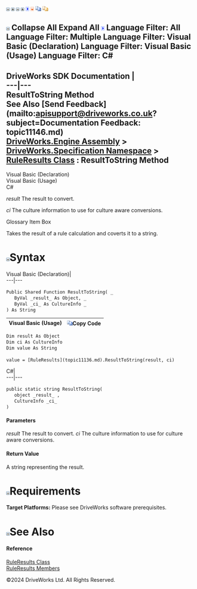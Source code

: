 ![](dotnetimages/collapse.gif) ![](dotnetimages/expand.gif) ![](dotnetimages/collapse.gif) ![](dotnetimages/expand.gif) ![](dotnetimages/drpdown.gif) ![](dotnetimages/drpdown_orange.gif) ![](dotnetimages/copycode.gif) ![](dotnetimages/copycodeHighlight.gif)

![](dotnetimages/collapse.gif) Collapse All Expand All ![](dotnetimages/drpdown.gif) Language Filter: All  Language Filter: Multiple  Language Filter: Visual Basic (Declaration) Language Filter: Visual Basic (Usage) Language Filter: C#  
---  
DriveWorks SDK Documentation  |   
---|---  
ResultToString Method   
See Also [Send Feedback](mailto:apisupport@driveworks.co.uk?subject=Documentation Feedback: topic11146.md)  
[DriveWorks.Engine Assembly](topic2156.md) > [DriveWorks.Specification Namespace](topic10764.md) > [RuleResults Class](topic11136.md) : ResultToString Method  
---  
  
Visual Basic (Declaration)    
Visual Basic (Usage)    
C# 

_result_
    The result to convert.

_ci_
    The culture information to use for culture aware conversions.

Glossary Item Box

Takes the result of a rule calculation and coverts it to a string. 

# ![](dotnetimages/collapse.gif)Syntax

Visual Basic (Declaration)|   
---|---  
      
    
    Public Shared Function ResultToString( _
       ByVal _result_ As Object, _
       ByVal _ci_ As CultureInfo _
    ) As String  
  
Visual Basic (Usage)| ![](dotnetimages/copycode.gif)Copy Code  
---|---  
      
    
    Dim result As Object
    Dim ci As CultureInfo
    Dim value As String
     
    value = [RuleResults](topic11136.md).ResultToString(result, ci)  
  
C#|   
---|---  
      
    
    public static string ResultToString( 
       object _result_ ,
       CultureInfo _ci_
    )  
  
#### Parameters

 _result_
    The result to convert.
_ci_
    The culture information to use for culture aware conversions.

#### Return Value

A string representing the result.

# ![](dotnetimages/collapse.gif)Requirements

**Target Platforms:** Please see DriveWorks software prerequisites.

# ![](dotnetimages/collapse.gif)See Also

#### Reference

[RuleResults Class](topic11136.md)   
[RuleResults Members](topic11137.md)

©2024 DriveWorks Ltd. All Rights Reserved.
